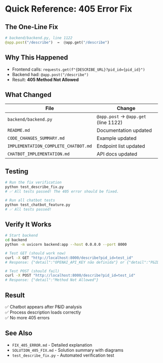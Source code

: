 # Quick Reference: 405 Error Fix

## The One-Line Fix
```python
# backend/backend.py, line 1122
@app.post("/describe")  →  @app.get("/describe")
```

## Why This Happened
- Frontend calls: `requests.get(f"{DESCRIBE_URL}?pid_id={pid_id}")`
- Backend had: `@app.post("/describe")`
- Result: **405 Method Not Allowed**

## What Changed
| File | Change |
|------|--------|
| `backend/backend.py` | `@app.post` → `@app.get` (line 1122) |
| `README.md` | Documentation updated |
| `CODE_CHANGES_SUMMARY.md` | Example updated |
| `IMPLEMENTATION_COMPLETE_CHATBOT.md` | Endpoint list updated |
| `CHATBOT_IMPLEMENTATION.md` | API docs updated |

## Testing
```bash
# Run the fix verification
python test_describe_fix.py
# ✅ All tests passed! The 405 error should be fixed.

# Run all chatbot tests
python test_chatbot_feature.py
# ✅ All tests passed!
```

## Verify It Works
```bash
# Start backend
cd backend
python -m uvicorn backend:app --host 0.0.0.0 --port 8000

# Test GET (should work now)
curl -X GET "http://localhost:8000/describe?pid_id=test_id"
# Response: {"detail":"OPENAI_API_KEY não definida"} or {"detail":"P&ID 'test_id' não encontrado..."}

# Test POST (should fail)
curl -X POST "http://localhost:8000/describe?pid_id=test_id"
# Response: {"detail":"Method Not Allowed"}
```

## Result
✅ Chatbot appears after P&ID analysis  
✅ Process description loads correctly  
✅ No more 405 errors  

## See Also
- `FIX_405_ERROR.md` - Detailed explanation
- `SOLUTION_405_FIX.md` - Solution summary with diagrams
- `test_describe_fix.py` - Automated verification test
